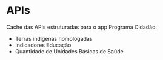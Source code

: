 # APIs

Cache das APIs estruturadas para o app Programa Cidadão:

- Terras indígenas homologadas
- Indicadores Educação
- Quantidade de Unidades Básicas de Saúde
